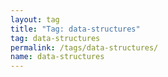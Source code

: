 ```yaml
---
layout: tag
title: "Tag: data-structures"
tag: data-structures
permalink: /tags/data-structures/
name: data-structures
---
```

